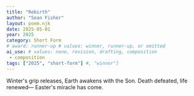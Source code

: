 ```yaml
---
title: "Rebirth"
author: "Sean Fisher"
layout: poem.njk
date: 2025-05-01
year: 2025
category: Short Form
# award: runner-up # values: winner, runner-up, or omitted
ai_use: # values: none, revision, drafting, composition
 - composition
tags: ["2025", "short-form"] #, "winner"]
---
```

Winter's grip releases,
Earth awakens with the Son.
Death defeated, life renewed—
Easter's miracle has come.